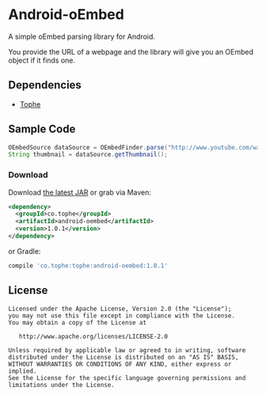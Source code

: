 Android-oEmbed
==================

A simple oEmbed parsing library for Android.

You provide the URL of a webpage and the library will give you an OEmbed object if it finds one.

Dependencies
--------

* [Tophe](https://github.com/levelup/Android-HttpClient)

Sample Code
-----------

```java
OEmbedSource dataSource = OEmbedFinder.parse("http://www.youtube.com/watch?v=ODrLMCXKTS8");
String thumbnail = dataSource.getThumbnail();
```

### Download

Download [the latest JAR][1] or grab via Maven:
```xml
<dependency>
  <groupId>co.tophe</groupId>
  <artifactId>android-oembed</artifactId>
  <version>1.0.1</version>
</dependency>
```
or Gradle:
```groovy
compile 'co.tophe:tophe:android-oembed:1.0.1'
```

License
-------

    Licensed under the Apache License, Version 2.0 (the "License");
    you may not use this file except in compliance with the License.
    You may obtain a copy of the License at

       http://www.apache.org/licenses/LICENSE-2.0

    Unless required by applicable law or agreed to in writing, software
    distributed under the License is distributed on an "AS IS" BASIS,
    WITHOUT WARRANTIES OR CONDITIONS OF ANY KIND, either express or implied.
    See the License for the specific language governing permissions and
    limitations under the License.

[1]: https://search.maven.org/remote_content?g=co.tophe&a=android-oembed&v=LATEST
